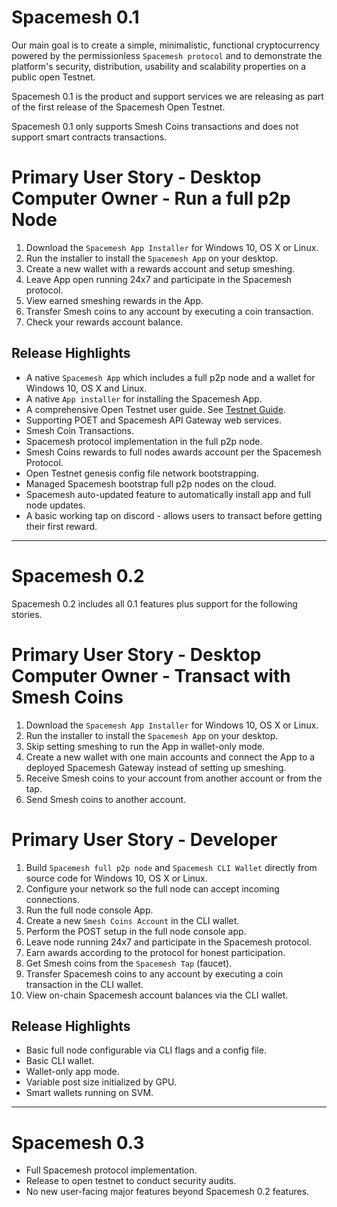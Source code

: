 # Spacemesh 0.1

Our main goal is to create a simple, minimalistic, functional cryptocurrency powered by the permissionless `Spacemesh protocol` and to demonstrate the platform's security, distribution, usability and scalability properties on a public open Testnet.

Spacemesh 0.1 is the product and support services we are releasing as part of the first release of the Spacemesh Open Testnet.

Spacemesh 0.1 only supports Smesh Coins transactions and does not support smart contracts transactions.

# Primary User Story - Desktop Computer Owner - Run a full p2p Node
1. Download the `Spacemesh App Installer` for Windows 10, OS X or Linux.
2. Run the installer to install the `Spacemesh App` on your desktop.
3. Create a new wallet with a rewards account and setup smeshing.
4. Leave App open running 24x7 and participate in the Spacemesh protocol.
5. View earned smeshing rewards in the App.
6. Transfer Smesh coins to any account by executing a coin transaction.
7. Check your rewards account balance.

## Release Highlights
- A native `Spacemesh App` which includes a full p2p node and a wallet for Windows 10, OS X and Linux.
- A native `App installer` for installing the Spacemesh App.
- A comprehensive Open Testnet user guide. See [Testnet Guide](https://testnet.spacemesh.io).
- Supporting POET and Spacemesh API Gateway web services.
- Smesh Coin Transactions.
- Spacemesh protocol implementation in the full p2p node.
- Smesh Coins rewards to full nodes awards account per the Spacemesh Protocol.
- Open Testnet genesis config file network bootstrapping.
- Managed Spacemesh bootstrap full p2p nodes on the cloud.
- Spacemesh auto-updated feature to automatically install app and full node updates.
- A basic working tap on discord - allows users to transact before getting their first reward.

---

# Spacemesh 0.2
Spacemesh 0.2 includes all 0.1 features plus support for the following stories.

# Primary User Story - Desktop Computer Owner - Transact with Smesh Coins
1. Download the `Spacemesh App Installer` for Windows 10, OS X or Linux.
2. Run the installer to install the `Spacemesh App` on your desktop.
3. Skip setting smeshing to run the App in wallet-only mode.
4. Create a new wallet with one main accounts and connect the App to a deployed Spacemesh Gateway instead of setting up smeshing.
4. Receive Smesh coins to your account from another account or from the tap.
5. Send Smesh coins to another account.

# Primary User Story - Developer
1. Build `Spacemesh full p2p node` and `Spacemesh CLI Wallet` directly from source code for Windows 10, OS X or Linux.
2. Configure your network so the full node can accept incoming connections.
3. Run the full node console App.
4. Create a new `Smesh Coins Account` in the CLI wallet.
5. Perform the POST setup in the full node console app.
6. Leave node running 24x7 and participate in the Spacemesh protocol.
7. Earn awards according to the protocol for honest participation.
8. Get Smesh coins from the `Spacemesh Tap` (faucet).
9. Transfer Spacemesh coins to any account by executing a coin transaction in the CLI wallet.
10. View on-chain Spacemesh account balances via the CLI wallet.

## Release Highlights
- Basic full node configurable via CLI flags and a config file.
- Basic CLI wallet.
- Wallet-only app mode.
- Variable post size initialized by GPU.
- Smart wallets running on SVM.

---

# Spacemesh 0.3
- Full Spacemesh protocol implementation.
- Release to open testnet to conduct security audits.
- No new user-facing major features beyond Spacemesh 0.2 features.
